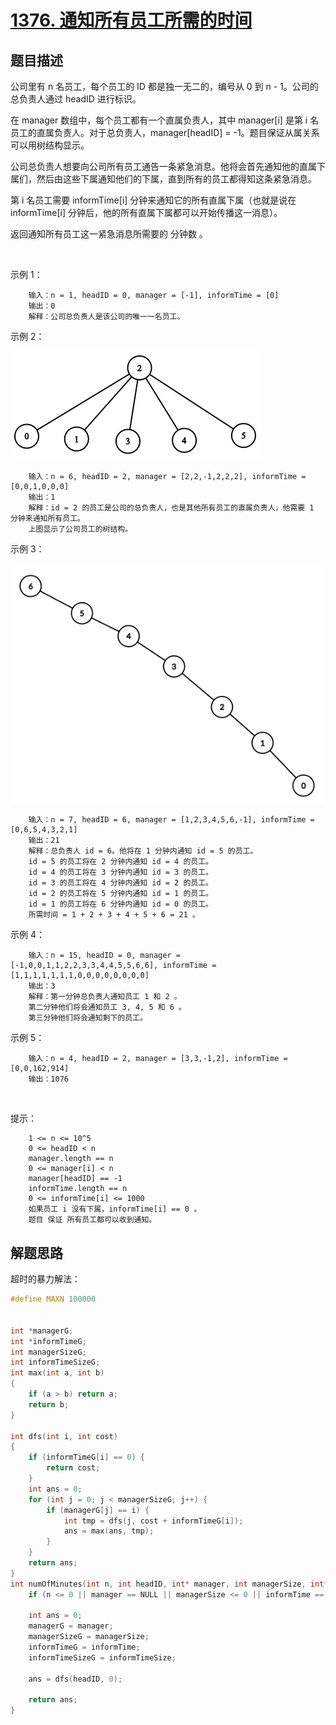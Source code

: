 # [1376. 通知所有员工所需的时间](https://leetcode-cn.com/problems/time-needed-to-inform-all-employees/)

## 题目描述

公司里有 n 名员工，每个员工的 ID 都是独一无二的，编号从 0 到 n - 1。公司的总负责人通过 headID 进行标识。

在 manager 数组中，每个员工都有一个直属负责人，其中 manager[i] 是第 i 名员工的直属负责人。对于总负责人，manager[headID] = -1。题目保证从属关系可以用树结构显示。

公司总负责人想要向公司所有员工通告一条紧急消息。他将会首先通知他的直属下属们，然后由这些下属通知他们的下属，直到所有的员工都得知这条紧急消息。

第 i 名员工需要 informTime[i] 分钟来通知它的所有直属下属（也就是说在 informTime[i] 分钟后，他的所有直属下属都可以开始传播这一消息）。

返回通知所有员工这一紧急消息所需要的 分钟数 。

 

示例 1：

        输入：n = 1, headID = 0, manager = [-1], informTime = [0]
        输出：0
        解释：公司总负责人是该公司的唯一一名员工。


示例 2：

![](graph2.png)

        输入：n = 6, headID = 2, manager = [2,2,-1,2,2,2], informTime = [0,0,1,0,0,0]
        输出：1
        解释：id = 2 的员工是公司的总负责人，也是其他所有员工的直属负责人，他需要 1 分钟来通知所有员工。
        上图显示了公司员工的树结构。

示例 3：

![](graph3.png)

        输入：n = 7, headID = 6, manager = [1,2,3,4,5,6,-1], informTime = [0,6,5,4,3,2,1]
        输出：21
        解释：总负责人 id = 6。他将在 1 分钟内通知 id = 5 的员工。
        id = 5 的员工将在 2 分钟内通知 id = 4 的员工。
        id = 4 的员工将在 3 分钟内通知 id = 3 的员工。
        id = 3 的员工将在 4 分钟内通知 id = 2 的员工。
        id = 2 的员工将在 5 分钟内通知 id = 1 的员工。
        id = 1 的员工将在 6 分钟内通知 id = 0 的员工。
        所需时间 = 1 + 2 + 3 + 4 + 5 + 6 = 21 。

示例 4：

        输入：n = 15, headID = 0, manager = [-1,0,0,1,1,2,2,3,3,4,4,5,5,6,6], informTime = [1,1,1,1,1,1,1,0,0,0,0,0,0,0,0]
        输出：3
        解释：第一分钟总负责人通知员工 1 和 2 。
        第二分钟他们将会通知员工 3, 4, 5 和 6 。
        第三分钟他们将会通知剩下的员工。

示例 5：

        输入：n = 4, headID = 2, manager = [3,3,-1,2], informTime = [0,0,162,914]
        输出：1076
 

提示：

        1 <= n <= 10^5
        0 <= headID < n
        manager.length == n
        0 <= manager[i] < n
        manager[headID] == -1
        informTime.length == n
        0 <= informTime[i] <= 1000
        如果员工 i 没有下属，informTime[i] == 0 。
        题目 保证 所有员工都可以收到通知。

## 解题思路

超时的暴力解法：

```c
#define MAXN 100000


int *managerG;
int *informTimeG;
int managerSizeG;
int informTimeSizeG;
int max(int a, int b)
{
    if (a > b) return a;
    return b;
}

int dfs(int i, int cost)
{
    if (informTimeG[i] == 0) {
        return cost;
    }
    int ans = 0;
    for (int j = 0; j < managerSizeG; j++) {
        if (managerG[j] == i) {
            int tmp = dfs(j, cost + informTimeG[i]);
            ans = max(ans, tmp);
        }
    }
    return ans;
}
int numOfMinutes(int n, int headID, int* manager, int managerSize, int* informTime, int informTimeSize){
    if (n <= 0 || manager == NULL || managerSize <= 0 || informTime == NULL || informTimeSize <= 0) return 0;

    int ans = 0;
    managerG = manager;
    managerSizeG = managerSize;
    informTimeG = informTime;
    informTimeSizeG = informTimeSize;

    ans = dfs(headID, 0);

    return ans;
}
```